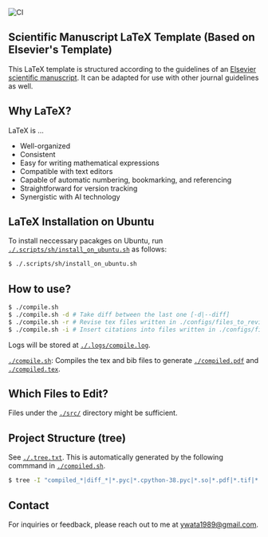 ![CI](https://github.com/ywatanabe1989/LaTeX-Scientific-Template/actions/workflows/compile.yml/badge.svg)

## Scientific Manuscript LaTeX Template (Based on Elsevier's Template)

This LaTeX template is structured according to the guidelines of an [Elsevier scientific manuscript](https://www.elsevier.com/researcher/author/policies-and-guidelines/latex-instructions). It can be adapted for use with other journal guidelines as well.

## Why LaTeX?
LaTeX is ...
- Well-organized
- Consistent
- Easy for writing mathematical expressions
- Compatible with text editors
- Capable of automatic numbering, bookmarking, and referencing
- Straightforward for version tracking
- Synergistic with AI technology

## LaTeX Installation on Ubuntu

To install neccessary pacakges on Ubuntu, run [`./.scripts/sh/install_on_ubuntu.sh`](./.scripts/sh/install_on_ubuntu.sh) as follows:

```bash
$ ./.scripts/sh/install_on_ubuntu.sh
```

## How to use?

``` bash
$ ./compile.sh
$ ./compile.sh -d # Take diff between the last one [-d|--diff]
$ ./compile.sh -r # Revise tex files written in ./configs/files_to_revise.txt [-r|--revise]
$ ./compile.sh -i # Insert citations into files written in ./configs/files_to_revise.txt based on ./bibliography.bib [-i|-insert-citations]
```
Logs will be stored at [`./.logs/compile.log`](./.logs/compile.log).

[`./compile.sh`](./.scripts/sh/compile.sh): Compiles the tex and bib files to generate [`./compiled.pdf`](./compiled.pdf) and [`./compiled.tex`](./compiled.tex).

## Which Files to Edit?

Files under the [`./src/`](./src/) directory might be sufficient.

## Project Structure (tree)
See [`./.tree.txt`](./.tree.txt). This is automatically generated by the following commmand in [`./compiled.sh`](./compiled.sh).
``` bash
$ tree -I "compiled_*|diff_*|*.pyc|*.cpython-38.pyc|*.so|*.pdf|*.tif|*.csv|*.ipynb|env|__pycache__|*.dist-info|*.whl|*.exe|*.tmpl|*.sh|cache|*.txt|*.md|manually_edited|old|*.xml|*.1" > .tree.txt
```

## Contact

For inquiries or feedback, please reach out to me at ywata1989@gmail.com.
